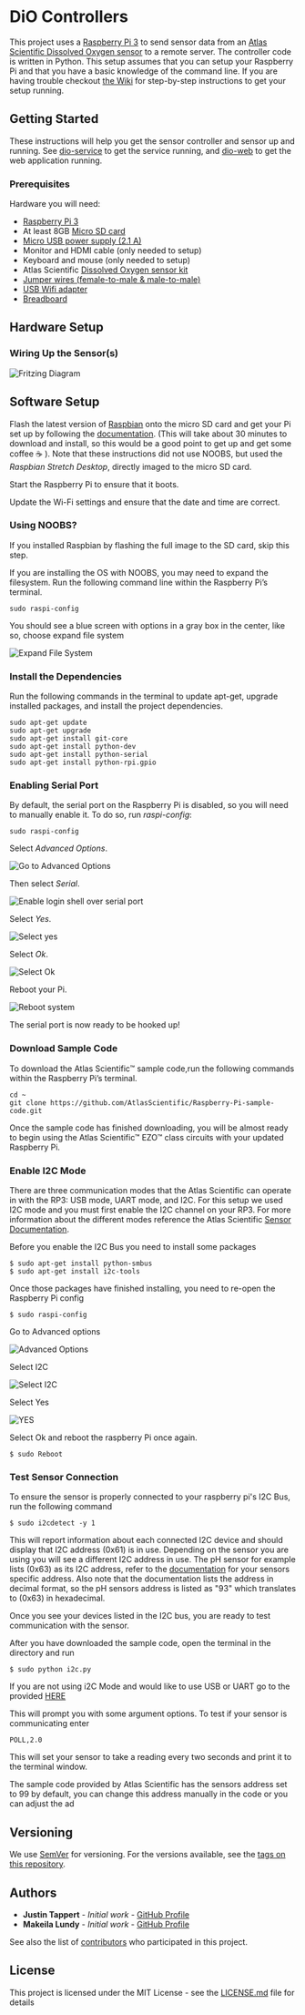 # DiO Controllers

This project uses a [Raspberry Pi 3](https://www.raspberrypi.org/products/raspberry-pi-3-model-b/) to send sensor data from an [Atlas Scientific Dissolved Oxygen sensor](https://www.atlas-scientific.com/product_pages/kits/do_kit.html) to a remote server. The controller code is written in Python. This setup assumes that you can setup your Raspberry Pi and that you have a basic knowledge of the command line. If you are having trouble checkout [the Wiki](https://github.com/osu-cascades/dio-controllers/wiki) for step-by-step instructions to get your setup running.

## Getting Started

These instructions will help you get the sensor controller and sensor up and running. See [dio-service](https://github.com/osu-cascades/dio-service) to get the service running, and [dio-web](https://github.com/osu-cascades/dio-web) to get the web application running.

### Prerequisites

Hardware you will need:

- [Raspberry Pi 3](https://www.raspberrypi.org/products/raspberry-pi-3-model-b/)
- At least 8GB [Micro SD card](https://www.amazon.com/s/ref=nb_sb_noss_2?url=search-alias%3Delectronics&field-keywords=micro+sd&rh=n%3A172282%2Ck%3Amicro+sd&ajr=0)
- [Micro USB power supply (2.1 A)](https://www.amazon.com/Raspberry-Keten-Charger-Adapter-Android/dp/B01K7EF2XS/ref=sr_1_cc_2?s=aps&ie=UTF8&qid=1510630813&sr=1-2-catcorr&keywords=micro+usb+power+cable)
- Monitor and HDMI cable (only needed to setup)
- Keyboard and mouse (only needed to setup)
- Atlas Scientific [Dissolved Oxygen sensor kit](https://www.atlas-scientific.com/product_pages/kits/do_kit.html)
- [Jumper wires (female-to-male & male-to-male)](https://www.amazon.com/s/ref=nb_sb_noss_2?url=search-alias%3Dmobile&field-keywords=female+to+male+jumper+wires)
- [USB Wifi adapter](https://www.amazon.com/Edimax-EW-7811Un-150Mbps-Raspberry-Supports/dp/B003MTTJOY)
- [Breadboard](https://www.amazon.com/s/ref=nb_sb_noss_2?url=search-alias%3Delectronics&field-keywords=breadboard&rh=n%3A172282%2Ck%3Abreadboard)

## Hardware Setup

### Wiring Up the Sensor(s)
![Fritzing Diagram](setup/FRITZ.png "Fritzing Diagram")

## Software Setup

Flash the latest version of [Raspbian](https://www.raspberrypi.org/downloads/) onto the micro SD card and get your Pi set up by following the [documentation](https://www.raspberrypi.org/help/). (This will take about 30 minutes to download and install, so this would be a good point to get up and get some coffee :coffee: ). Note that these instructions did not use NOOBS, but used the _Raspbian Stretch Desktop_, directly imaged to the micro SD card.

Start the Raspberry Pi to ensure that it boots.

Update the Wi-Fi settings and ensure that the date and time are correct.

### Using NOOBS?

If you installed Raspbian by flashing the full image to the SD card, skip this step.

If you are installing the OS with NOOBS, you may need to expand the filesystem. Run the following command line within the Raspberry Pi’s terminal.

```
sudo raspi-config
```

You should see a blue screen with options in a gray box in the center, like so, choose expand file system

![Expand File System](setup/file-system.png "Step 1")


### Install the Dependencies

Run the following commands in the terminal to update apt-get, upgrade installed packages, and install the project dependencies.

```
sudo apt-get update
sudo apt-get upgrade
sudo apt-get install git-core
sudo apt-get install python-dev
sudo apt-get install python-serial
sudo apt-get install python-rpi.gpio
```

### Enabling Serial Port

By default, the serial port on the Raspberry Pi is disabled, so you will need to manually enable it.
To do so, run _raspi-config_:

```
sudo raspi-config
```

Select _Advanced Options_.

![Go to Advanced Options](setup/raspi-config1.PNG "Step 1")

Then select _Serial_.

![Enable login shell over serial port](setup/raspi-config2.PNG "Step 2")

Select _Yes_.

![Select yes](setup/raspi-config3.PNG "Step 3")

Select _Ok_.

![Select Ok](setup/raspi-config4.PNG "Step 4")

Reboot your Pi.

![Reboot system](setup/raspi-config5.PNG "Step 5")

The serial port is now ready to be hooked up!

### Download Sample Code
To download the Atlas Scientific™ sample code,run the following commands within the
Raspberry Pi’s terminal.
```
cd ~
git clone https://github.com/AtlasScientific/Raspberry-Pi-sample-code.git
```
Once the sample code has finished downloading, you will be almost ready to begin
using the Atlas Scientific™ EZO™ class circuits with your updated Raspberry Pi.

### Enable I2C Mode

There are three communication modes that the Atlas Scientific can operate in with the RP3: USB mode, UART mode, and I2C. For this setup we used I2C mode and you must first enable the I2C channel on your RP3. For more information about the different modes reference the Atlas Scientific [Sensor Documentation](https://www.atlas-scientific.com/_files/code/pi_sample_code.pdf).

Before you enable the I2C Bus you need to install some packages

```
$ sudo apt-get install python-smbus
$ sudo apt-get install i2c-tools
```
Once those packages have finished installing, you need to re-open the Raspberry Pi config

```
$ sudo raspi-config
```
Go to Advanced options

![Advanced Options](setup/sample-code1.png "Step 1")

Select I2C

![Select I2C](setup/sample-code2.png "Step 2")


Select Yes

![YES](setup/sample-code3.png "Step 3")


Select Ok and reboot the raspberry Pi once again.

```
$ sudo Reboot
```

### Test Sensor Connection

To ensure the sensor is properly connected to your raspberry pi's I2C Bus, run the following command

```
$ sudo i2cdetect -y 1
```

This will report information about each connected I2C device and should display that I2C address (0x61) is in use.
Depending on the sensor you are using you will see a different I2C address in use. The pH sensor for example lists (0x63) as its I2C address, refer to the [documentation](https://www.atlas-scientific.com/_files/code/pi_sample_code.pdf) for your sensors specific address. Also note that the documentation lists the address in decimal format, so the pH sensors address is listed as "93" which translates to (0x63) in hexadecimal.

Once you see your devices listed in the I2C bus, you are ready to test communication with the sensor.

After you have downloaded the sample code, open the terminal in the directory and run

```
$ sudo python i2c.py
```

If you are not using i2C Mode and would like to use USB or UART go to the provided [HERE](https://www.atlas-scientific.com/_files/code/pi_sample_code.pdf)

This will prompt you with some argument options. To test if your sensor is communicating enter

```
POLL,2.0
```
This will set your sensor to take a reading every two seconds and print it to the terminal window.

The sample code provided by Atlas Scientific has the sensors address set to 99 by default, you can change this address manually in the code or you can adjust the ad

## Versioning

We use [SemVer](http://semver.org/) for versioning. For the versions available, see the [tags on this repository](https://github.com/your/project/tags).

## Authors

* **Justin Tappert** - *Initial work* - [GitHub Profile](https://github.com/JWTappert)
* **Makeila Lundy** - *Initial work* - [GitHub Profile](https://github.com/MakeilaLundy)

See also the list of [contributors](https://github.com/your/project/contributors) who participated in this project.

## License

This project is licensed under the MIT License - see the [LICENSE.md](LICENSE.md) file for details
